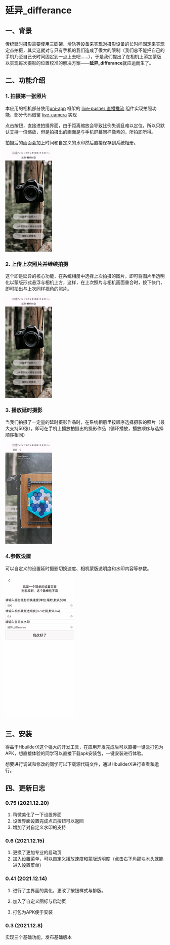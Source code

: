 # 延异_differance

## 一、背景

传统延时摄影需要使用三脚架、滑轨等设备来实现对摄影设备的长时间固定来实现定点拍摄，其实这就对与只有手机的我们造成了很大的限制（我们总不能把自己的手机乃至自己长时间固定到一点上去吧……），于是我们提出了在相机上添加蒙版以实现每次摄影的位置校准的解决方案——**延异_differance**就应运而生了。

## 二、功能介绍

### 1. 拍摄第一张照片

本应用的相机部分使用[uni-app](https://gitee.com/link?target=https%3A%2F%2Funiapp.dcloud.io%2F) 框架的 [live-pusher 直播推流](https://gitee.com/link?target=https%3A%2F%2Funiapp.dcloud.io%2Fcomponent%2Flive-pusher) 组件实现拍照功能，部分代码借鉴 [live-camera](https://gitee.com/Yxiaohui/live-camera#%E4%B8%83%E6%9B%B4%E5%A4%9A) 实现

点击按钮，直接进拍摄界面，由于距离缩放会导致比例失调且难以定位，所以只默认支持一倍缩放，但是拍摄出的画面是与手机屏幕同样像素的，所拍即所得。

拍摄后的画面会加上时间和自定义的水印然后直接保存到系统相册。

![输入图片说明](static/1.gif)


### 2. 上传上次照片并继续拍摄

这个即是延异的核心功能，在系统相册中选择上次拍摄的图片，即可将图片半透明化以蒙版形式悬浮与相机上方，这样，在上次照片与相机画面重合时，按下快门，即可拍出与上次同样视角的照片。

![输入图片说明](static/2.gif)

### 3. 播放延时摄影

当我们拍摄了一定量的延时摄影作品时，在系统相册里按顺序选择摄影的照片（最大支持50张），即可在手机上播放拍摄出的摄影作品（循环播放，播放顺序与选择顺序相同）

![输入图片说明](static/3.gif)


### 4.参数设置

可以自定义的设置延时摄影切换速度、相机蒙版透明度和水印内容等参数。

<img src="static/4.png" alt="输入图片说明" style="zoom:50%;" />

## 三、安装

得益于HbuilderX这个强大的开发工具，在应用开发完成后可以直接一键云打包为APK，想直接体验的同学可以直接下载apk安装包，一键安装进行体验。

想要进行调试和修改的同学可以下载源代码文件，通过HbuilderX进行查看和运行。

## 四、更新日志
### 0.75 (2021.12.20)

1. 稍微美化了一下设置界面
2. 设置界面设置完成点击按钮可以返回
3. 增加了对自定义水印的支持
### 0.6 (2021.12.15)

1. 更换了更加专业的启动页
2. 加入设置菜单，可以自定义播放速度和蒙版透明度（点击右下角那块木头就能进入设置菜单）

### 0.41 (2021.12.14)

1. 进行了主界面的美化，更改了按钮样式与排版。

2. 加入了自定义图标与启动页
3. 打包为APK便于安装

### 0.3 (2021.12.8)

实现三个基础功能，发布基础版本
